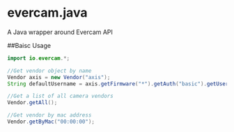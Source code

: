 # evercam.java

A Java wrapper around Evercam API

##Baisc Usage
```java
import io.evercam.*;

//Get vendor object by name
Vendor axis = new Vendor("axis");
String defaultUsername = axis.getFirmware("*").getAuth("basic").getUsername();

//Get a list of all camera vendors
Vendor.getAll();

//Get vendor by mac address
Vendor.getByMac("00:00:00");
```

